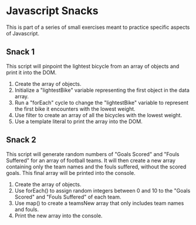 # Javascript Snacks

This is part of a series of small exercises meant to practice specific aspects of Javascript.

## Snack 1

This script will pinpoint the lightest bicycle from an array of objects and print it into the DOM.

1. Create the array of objects.  
2. Initialize a "lightestBike" variable representing the first object in the data array.  
3. Run a "forEach" cycle to change the "lightestBike" variable to represent the first bike it encounters with the lowest weight.  
4. Use filter to create an array of all the bicycles with the lowest weight.  
5. Use a template literal to print the array into the DOM.

## Snack 2

This script will generate random numbers of "Goals Scored" and "Fouls Suffered" for an array of football teams. It will then create a new array containing only the team names and the fouls suffered, without the scored goals. This final array will be printed into the console.

1. Create the array of objects.  
2. Use forEach() to assign random integers between 0 and 10 to the "Goals Scored" and "Fouls Suffered" of each team.  
3. Use map() to create a teamsNew array that only includes team names and fouls. 
4. Print the new array into the console.   
